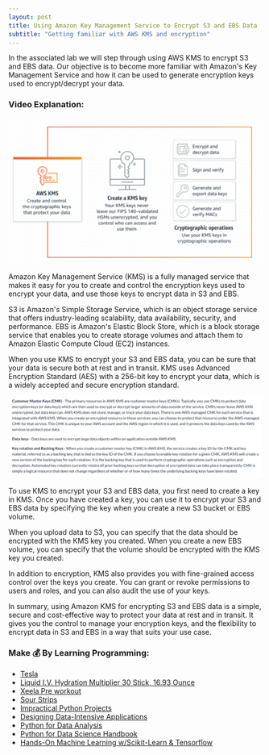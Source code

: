 ```yaml
---
layout: post
title: Using Amazon Key Management Service to Encrypt S3 and EBS Data
subtitle: "Getting familiar with AWS KMS and encryption"
---
```



In the associated lab we will step through using AWS KMS to encrypt S3 and EBS data. Our objective is to become more familiar with Amazon's Key Management Service and how it can be used to generate encryption keys used to encrypt/decrypt your data.
### Video Explanation:

[![IMAGE_ALT](/img/kms.png)](https://youtu.be/XaUKUfn_lYA)

Amazon Key Management Service (KMS) is a fully managed service that makes it easy for you to create and control the encryption keys used to encrypt your data, and use those keys to encrypt data in S3 and EBS.

S3 is Amazon's Simple Storage Service, which is an object storage service that offers industry-leading scalability, data availability, security, and performance. EBS is Amazon's Elastic Block Store, which is a block storage service that enables you to create storage volumes and attach them to Amazon Elastic Compute Cloud (EC2) instances.

When you use KMS to encrypt your S3 and EBS data, you can be sure that your data is secure both at rest and in transit. KMS uses Advanced Encryption Standard (AES) with a 256-bit key to encrypt your data, which is a widely accepted and secure encryption standard.

![](../img/cmk_notes.png)

To use KMS to encrypt your S3 and EBS data, you first need to create a key in KMS. Once you have created a key, you can use it to encrypt your S3 and EBS data by specifying the key when you create a new S3 bucket or EBS volume.

When you upload data to S3, you can specify that the data should be encrypted with the KMS key you created. When you create a new EBS volume, you can specify that the volume should be encrypted with the KMS key you created.

In addition to encryption, KMS also provides you with fine-grained access control over the keys you create. You can grant or revoke permissions to users and roles, and you can also audit the use of your keys.

In summary, using Amazon KMS for encrypting S3 and EBS data is a simple, secure and cost-effective way to protect your data at rest and in transit. It gives you the control to manage your encryption keys, and the flexibility to encrypt data in S3 and EBS in a way that suits your use case.

### Make 💰 By Learning Programming:
- [Tesla](https://ts.la/khaled835973)
- [Liquid I.V. Hydration Multiplier 30 Stick, 16.93 Ounce](https://amzn.to/3ZFDjDq)
- [Xeela Pre workout](https://amzn.to/3NXWwMD)
- [Sour Strips](https://amzn.to/3EDWUM7)
- [Impractical Python Projects](https://amzn.to/3JpCpWH)
- [Designing Data-Intensive Applications](https://amzn.to/3Hgh5Sj)
- [Python for Data Analysis](https://amzn.to/3D0C8pl)
- [Python for Data Science Handbook](https://amzn.to/3XnZ1ez)
- [Hands-On Machine Learning w/Scikit-Learn & Tensorflow](https://amzn.to/3QTWoyt)

<br>